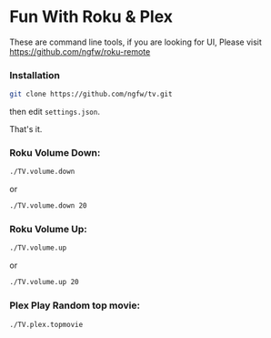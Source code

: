 # Fun With Roku & Plex
These are command line tools, if you are looking for UI, Please visit https://github.com/ngfw/roku-remote

### Installation
```bash
git clone https://github.com/ngfw/tv.git
```
then edit `settings.json`.

That's it.


### Roku Volume Down:
```bash
./TV.volume.down
```
or
```bash
./TV.volume.down 20
```
### Roku Volume Up:
```bash
./TV.volume.up
```
or
```bash
./TV.volume.up 20
```

### Plex Play Random top movie:
```bash
./TV.plex.topmovie
```
